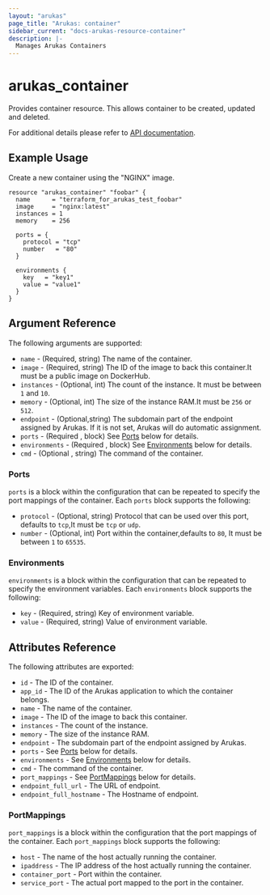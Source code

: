 ```yaml
---
layout: "arukas"
page_title: "Arukas: container"
sidebar_current: "docs-arukas-resource-container"
description: |-
  Manages Arukas Containers
---
```


# arukas_container

Provides container resource. This allows container to be created, updated and deleted.

For additional details please refer to [API documentation](https://arukas.io/en/documents-en/arukas-api-reference-en/#containers).

## Example Usage

Create a new container using the "NGINX" image.

```hcl
resource "arukas_container" "foobar" {
  name      = "terraform_for_arukas_test_foobar"
  image     = "nginx:latest"
  instances = 1
  memory    = 256

  ports = {
    protocol = "tcp"
    number   = "80"
  }

  environments {
    key   = "key1"
    value = "value1"
  }
}
```

## Argument Reference

The following arguments are supported:

* `name` - (Required, string) The name of the container.
* `image` - (Required, string) The ID of the image to back this container.It must be a public image on DockerHub.
* `instances` - (Optional, int) The count of the instance. It must be between `1` and `10`.
* `memory` - (Optional, int) The size of the instance RAM.It must be `256` or `512`.
* `endpoint` - (Optional,string) The subdomain part of the endpoint assigned by Arukas. If it is not set, Arukas will do automatic assignment.
* `ports` - (Required , block) See [Ports](#ports) below for details.
* `environments` - (Required , block) See [Environments](#environments) below for details.
* `cmd` - (Optional , string) The command of the container.

<a id="ports"></a>
### Ports

`ports` is a block within the configuration that can be repeated to specify
the port mappings of the container. Each `ports` block supports
the following:

* `protocol` - (Optional, string) Protocol that can be used over this port, defaults to `tcp`,It must be `tcp` or `udp`.
* `number` - (Optional, int) Port within the container,defaults to `80`, It must be between `1` to `65535`.

<a id="environments"></a>
### Environments

`environments` is a block within the configuration that can be repeated to specify
the environment variables. Each `environments` block supports
the following:

* `key` - (Required, string) Key of environment variable.
* `value` - (Required, string) Value of environment variable.


## Attributes Reference

The following attributes are exported:

* `id` - The ID of the container.
* `app_id` - The ID of the Arukas application to which the container belongs.
* `name` - The name of the container.
* `image` - The ID of the image to back this container.
* `instances` - The count of the instance.
* `memory` - The size of the instance RAM.
* `endpoint` - The subdomain part of the endpoint assigned by Arukas.
* `ports` - See [Ports](#ports) below for details.
* `environments` - See [Environments](#environments) below for details.
* `cmd` - The command of the container.
* `port_mappings` - See [PortMappings](#port_mappings) below for details.
* `endpoint_full_url` - The URL of endpoint.
* `endpoint_full_hostname` - The Hostname of endpoint.

<a id="port_mappings"></a>
### PortMappings

`port_mappings` is a block within the configuration that
the port mappings of the container. Each `port_mappings` block supports
the following:

* `host` - The name of the host actually running the container.
* `ipaddress` - The IP address of the host actually running the container.
* `container_port` - Port within the container.
* `service_port` - The actual port mapped to the port in the container.
